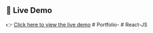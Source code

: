 ## 🔗 Live Demo

👉 [Click here to view the live demo](https://mananchawhan.netlify.app/)
#   P o r t f o l i o -  
 #   R e a c t - J S  
 